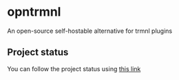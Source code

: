 # opntrmnl

An open-source self-hostable alternative for trmnl plugins

## Project status

You can follow the project status using [this link](https://board.giopan.dev/share/CAFFgfacAuF1nh0PF4MdLowSdAf0iRWphrYouCNK/auth?view=33)
